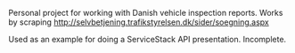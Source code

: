Personal project for working with Danish vehicle inspection reports. 
Works by scraping http://selvbetjening.trafikstyrelsen.dk/sider/soegning.aspx 

Used as an example for doing a ServiceStack API presentation. Incomplete.